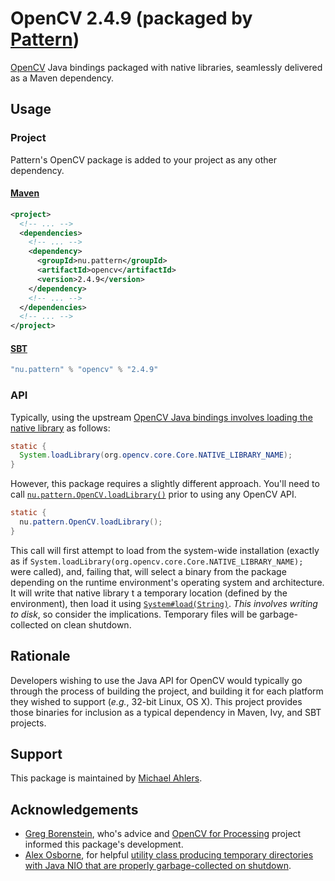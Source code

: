 # OpenCV 2.4.9 (packaged by [Pattern](http://pattern.nu))

[OpenCV](http://opencv.org) Java bindings packaged with native libraries, seamlessly delivered as a Maven dependency.

## Usage

### Project

Pattern's OpenCV package is added to your project as any other dependency.

#### [Maven](http://maven.apache.org/)

```xml
<project>
  <!-- ... -->
  <dependencies>
    <!-- ... -->
    <dependency>
      <groupId>nu.pattern</groupId>
      <artifactId>opencv</artifactId>
      <version>2.4.9</version>
    </dependency>
    <!-- ... -->
  </dependencies>
  <!-- ... -->
</project>
```

#### [SBT](http://scala-sbt.org)

```scala
"nu.pattern" % "opencv" % "2.4.9"
```

### API

Typically, using the upstream [OpenCV Java bindings involves loading the native library](http://docs.opencv.org/doc/tutorials/introduction/desktop_java/java_dev_intro.html#java-sample-with-ant) as follows:

```java
static {
  System.loadLibrary(org.opencv.core.Core.NATIVE_LIBRARY_NAME);
}
```

However, this package requires a slightly different approach. You'll need to call [`nu.pattern.OpenCV.loadLibrary()`](https://github.com/PatternConsulting/opencv/blob/master/src/main/java/nu/pattern/OpenCV.java) prior to using any OpenCV API.

```java
static {
  nu.pattern.OpenCV.loadLibrary();
}
```

This call will first attempt to load from the system-wide installation (exactly as if `System.loadLibrary(org.opencv.core.Core.NATIVE_LIBRARY_NAME);` were called), and, failing that, will select a binary from the package depending on the runtime environment's operating system and architecture. It will write that native library t a temporary location (defined by the environment), then load it using [`System#load(String)`](http://docs.oracle.com/javase/8/docs/api/java/lang/System.html#load-java.lang.String-). _This involves writing to disk_, so consider the implications. Temporary files will be garbage-collected on clean shutdown.

## Rationale

Developers wishing to use the Java API for OpenCV would typically go through the process of building the project, and building it for each platform they wished to support (_e.g._, 32-bit Linux, OS X). This project provides those binaries for inclusion as a typical dependency in Maven, Ivy, and SBT projects.

## Support

This package is maintained by [Michael Ahlers](http://github.com/michaelahlers).
  
## Acknowledgements

- [Greg Borenstein](https://github.com/atduskgreg), who's advice and [OpenCV for Processing](https://github.com/atduskgreg/opencv-processing) project informed this package's development. 
- [Alex Osborne](https://github.com/ato), for helpful [utility class producing temporary directories with Java NIO that are properly garbage-collected on shutdown](https://gist.github.com/ato/6774390).
